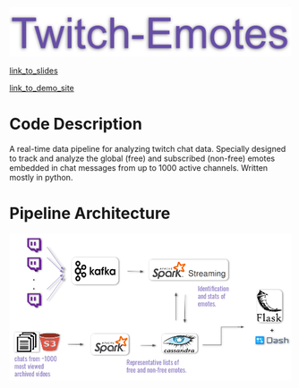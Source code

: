 <p align="center">
<img style="float" src="img/banner.png">
</p>

[link_to_slides](tbd)

[link_to_demo_site](http:twitch-emotes.us/home)

# Code Description
A real-time data pipeline for analyzing twitch chat data. Specially designed to track and analyze the global (free) and subscribed 
(non-free) emotes embedded in chat messages from up to 1000 active channels. Written mostly in python.

# Pipeline Architecture
<p align="center">
<img style="float" src="img/pipeline.png">
</p>


